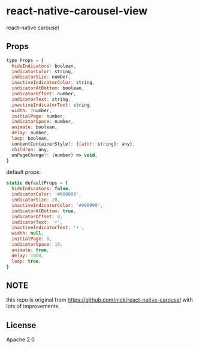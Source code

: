 # react-native-carousel-view

react-native carousel


## Props

```js
type Props = {
  hideIndicators: boolean,
  indicatorColor: string,
  indicatorSize: number,
  inactiveIndicatorColor: string,
  indicatorAtBottom: boolean,
  indicatorOffset: number,
  indicatorText: string,
  inactiveIndicatorText: string,
  width: ?number,
  initialPage: number,
  indicatorSpace: number,
  animate: boolean,
  delay: number,
  loop: boolean,
  contentContainerStyle?: {[attr: string]: any},
  children: any,
  onPageChange?: (number) => void,
}
```

default props:

```js
static defaultProps = {
  hideIndicators: false,
  indicatorColor: '#000000',
  indicatorSize: 20,
  inactiveIndicatorColor: '#999999',
  indicatorAtBottom: true,
  indicatorOffset: 0,
  indicatorText: '•',
  inactiveIndicatorText: '•',
  width: null,
  initialPage: 0,
  indicatorSpace: 10,
  animate: true,
  delay: 1000,
  loop: true,
}
```

## NOTE

this repo is original from https://github.com/nick/react-native-carousel with lots of improvements.

## License

Apache 2.0